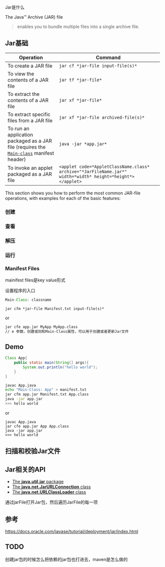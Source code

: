 

Jar是什么

The Java™ Archive (JAR) file 

> enables you to bundle multiple files into a single archive file.



## Jar基础

| Operation                                                    | Command                                                      |
| ------------------------------------------------------------ | ------------------------------------------------------------ |
| To create a JAR file                                         | `jar cf *jar-file input-file(s)*`                            |
| To view the contents of a JAR file                           | `jar tf *jar-file*`                                          |
| To extract the contents of a JAR file                        | `jar xf *jar-file*`                                          |
| To extract specific files from a JAR file                    | `jar xf *jar-file archived-file(s)*`                         |
| To run an application packaged as a JAR file (requires the [`Main-class`](https://docs.oracle.com/javase/tutorial/deployment/jar/appman.html) manifest header) | `java -jar *app.jar*`                                        |
| To invoke an applet packaged as a JAR file                   | `<applet code=*AppletClassName.class*        archive="*JarFileName.jar*"        width=*width* height=*height*> </applet> ` |

This section shows you how to perform the most common JAR-file operations, with examples for each of the basic features:

### 创建

### 查看

### 解压

### 运行







### Manifest Files

mainifest files是key value形式



设置程序的入口

```java
Main-Class: classname
```



```shell
jar cfm *jar-file Manifest.txt input-file(s)*
```



or

```sh
jar cfe app.jar MyApp MyApp.class
// e 参数，创建或则和Main-Class属性，可以用于创建或者更新Jar文件
```





## Demo



```java
Class App{
    public static main(String[] args){
        System.out.println("hello world");
    }
}
```



```sh
javac App.java
echo "Main-Class: App" > manifest.txt
jar cfm app.jar Manifest.txt App.class
java -jar app.jar
>>> hello world

```

or

```shell
javac App.java
jar cfe app.jar App App.class
java -jar app.jar
>>> hello world
```









## 扫描和校验Jar文件



## Jar相关的API

- [The **java.util.jar** package](https://docs.oracle.com/javase/8/docs/api/java/util/jar/package-summary.html)
- [The **java.net.JarURLConnection** class](https://docs.oracle.com/javase/8/docs/api/java/net/JarURLConnection.html)
- [The **java.net.URLClassLoader** class](https://docs.oracle.com/javase/8/docs/api/java/net/URLClassLoader.html)



通过jarFile打开Jar包，然后遍历JarFile的每一项

##  参考

https://docs.oracle.com/javase/tutorial/deployment/jar/index.html







## TODO

创建jar包的时候怎么把依赖的jar包也打进去，maven是怎么做的
